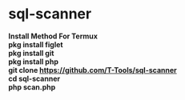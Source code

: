 # sql-scanner<br>
<b>Install Method For Termux</br>
pkg install figlet<br>
pkg install git<br>
pkg install php<br>
 git clone https://github.com/T-Tools/sql-scanner<br>
  cd sql-scanner<br>
  php scan.php
